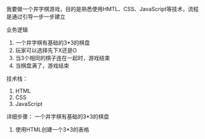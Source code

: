 我要做一个井字棋游戏，目的是熟悉使用HMTL、CSS、JavaScript等技术，流程是通过引导一步一步建立

业务逻辑
1. 一个井字棋有基础的3*3的棋盘
2. 玩家可以选择先下X还是O
3. 当3个相同的棋子连在一起时，游戏结束
4. 当棋盘满了，游戏结束

技术栈：
1. HTML
2. CSS
3. JavaScript

详细步骤：
一个井字棋有基础的3*3的棋盘
1. 使用HTML创建一个3*3的表格